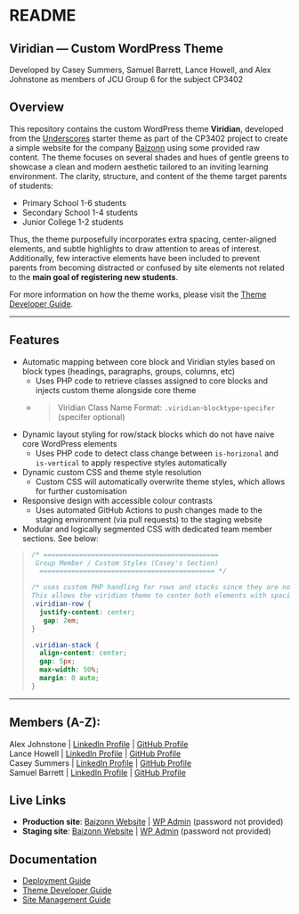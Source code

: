 # README

## Viridian — Custom WordPress Theme
Developed by Casey Summers, Samuel Barrett, Lance Howell, and Alex Johnstone as members of JCU Group 6 for the subject CP3402

## Overview
This repository contains the custom WordPress theme **Viridian**, developed from the [Underscores](https://underscores.me/) starter theme as part of the CP3402 project to create a simple website for the company [Baizonn](https://baizonnlearningctr.com/) using some provided raw content. The theme focuses on several shades and hues of gentle greens to showcase a clean and modern aesthetic tailored to an inviting learning environment. The clarity, structure, and content of the theme target parents of students:
- Primary School 1-6 students
- Secondary School 1-4 students
- Junior College 1-2 students

Thus, the theme purposefully incorporates extra spacing, center-aligned elements, and subtle highlights to draw attention to areas of interest. Additionally, few interactive elements have been included to prevent parents from becoming distracted or confused by site elements not related to the **main goal of registering new students**. 

For more information on how the theme works, please visit the [Theme Developer Guide](theme.md).

---

## Features
- Automatic mapping between core block and Viridian styles based on block types (headings, paragraphs, groups, columns, etc)
  - Uses PHP code to retrieve classes assigned to core blocks and injects custom theme alongside core theme
  - > Viridian Class Name Format:
    > `.viridian`-`blocktype`-`specifer` (specifer optional)
- Dynamic layout styling for row/stack blocks which do not have naive core WordPress elements
  - Uses PHP code to detect class change between `is-horizonal` and `is-vertical` to apply respective styles automatically
- Dynamic custom CSS and theme style resolution
  - Custom CSS will automatically overwrite theme styles, which allows for further customisation 
- Responsive design with accessible colour contrasts
  - Uses automated GitHub Actions to push changes made to the staging environment (via pull requests) to the staging website 
- Modular and logically segmented CSS with dedicated team member sections. See below:

> ``` CSS
> /* ============================================
>  Group Member / Custom Styles (Casey's Section)
>   ============================================ */
>
> /* uses custom PHP handling for rows and stacks since they are not native 'core' elements. 
> This allows the viridian theme to center both elements with spacing automatically*/
> .viridian-row {
>	justify-content: center;
>    gap: 2em;
>}
>
>.viridian-stack {
>   align-content: center;
>   gap: 5px;
>   max-width: 50%;
>   margin: 0 auto;
> }
> ```

---

## Members (A-Z):
Alex Johnstone | [LinkedIn Profile](https://www.linkedin.com/in/alexander-johnstone-b93793117/) | [GitHub Profile](https://github.com/alexjohnstone29) <br>
Lance Howell  | [LinkedIn Profile](https://www.linkedin.com/in/lance-1-b0520334a/) | [GitHub Profile](https://github.com/Lance791854) <br>
Casey Summers | [LinkedIn Profile](https://www.linkedin.com/in/casey-summers-b2ba3a30a/) | [GitHub Profile](https://github.com/Casey-Summers) <br>
Samuel Barrett | [LinkedIn Profile](https://www.linkedin.com/in/sam-barrett-388526356/) | [GitHub Profile](https://github.com/SamBarrett1) <br>

## Live Links
- **Production site**: [Baizonn Website](http://09042025.xyz) | [WP Admin](http://09042025.xyz/wp-admin/) (password not provided)
- **Staging site**: [Baizonn Website](http://209.38.89.77) | [WP Admin](http://209.38.89.77/wp-admin/) (password not provided)

## Documentation
- [Deployment Guide](deployment.md)
- [Theme Developer Guide](theme.md)
- [Site Management Guide](site.md)
